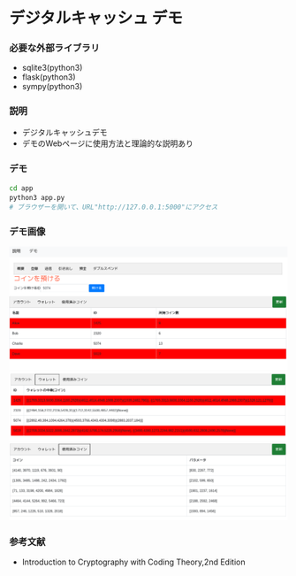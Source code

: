 # デジタルキャッシュ デモ

### 必要な外部ライブラリ
* sqlite3(python3)
* flask(python3)
* sympy(python3)

### 説明
* デジタルキャッシュデモ
* デモのWebページに使用方法と理論的な説明あり

### デモ
```bash
cd app
python3 app.py
# ブラウザーを開いて、URL"http://127.0.0.1:5000"にアクセス
```

### デモ画像
![demo1.png](images/demo1.png)
![demo2.png](images/demo2.png)
![demo3.png](images/demo3.png)

### 参考文献
* Introduction to Cryptography with Coding Theory,2nd Edition